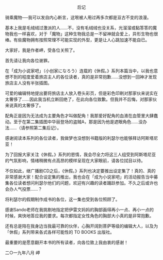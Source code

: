 <p align="center">后记</p>

骑乘魔物──我可以发自内心断言，这哏被人用过再多次都是亘古不变的浪漫。

基本上我是毛绒绒过激派的人……不，没有毛绒绒也没关系，光溜溜或黏答答的魔物我也一样喜欢，对于「魔物」这种生物我总是一不留神就会爱上，异形生物也很棒。有些魔物拥有按照常理不可能实现的外型，更是让人心跳加速不能自已。

大家好，我是作者岬，受各位关照了。

首先请让我向各位谢罪。

在「成为小说家吧」（小创家になろう）连载的《休假。》系列本篇当中，以我也意想不到的程度爱着旅店主人的各位读者，真的是非常抱歉……没想到一回神才发现旅店主人没有半张插图。

可爱的编辑特地提出要将旅店主人放入卷头彩页，但是彩色印刷对那家伙来说实在太奢侈了……因此我当机立断回绝了，在此向各位致歉。但我并不后悔，对那家伙来说真的太奢侈了。

配角正是因为无法成为主要角色才叫做配角！我那爱好配角的血液在血管里大肆蠢动。至于在第二集插图中华丽登场的盗贼A，那是因为他是遮眼角色……没办法……（请参照第二集后记）。

感谢阅读本系列的各位读者，我做梦也没想到书籍版的利瑟尔也能够拜访阿斯塔尼亚！

为了回报大家关注《休假。》系列的恩情，我会尽全力将这三人组受到阿斯塔尼亚的气氛影响，情绪稍微有点高昂的模样呈现在大家眼前，请各位拭目以待。

不仅如此，继广播剧CD之后，《休假。》系列也决定要推出设定集了！真的、真的非常感谢大家！配合设定集的推出，我也会在「成为小说家吧」的活动报告当中募集各位读者想问利瑟尔他们的问题，欢迎有兴趣的读者踊跃参加。不久之后或许也会办人气投票……？

将利瑟尔的假期制作成书的各位，这一集也受到各位照顾了。

感谢Sando老师在我挑剔地指定把伊雷文妈妈的胸部画得再小一点、再小一点的时候，爽快地答应我的要求。每次都指定女性角色的胸部大小真的是非常抱歉。

还有总是陪在我身边当我最可靠的伙伴，心胸开阔到菩萨等级的编辑大人，以及为「休假」系列带来各式各样可能性的 TO BOOKS 出版社。

最重要的是愿意翻开本书的所有读者，向各位致上我由衷的感谢！

二○一九年八月 岬

